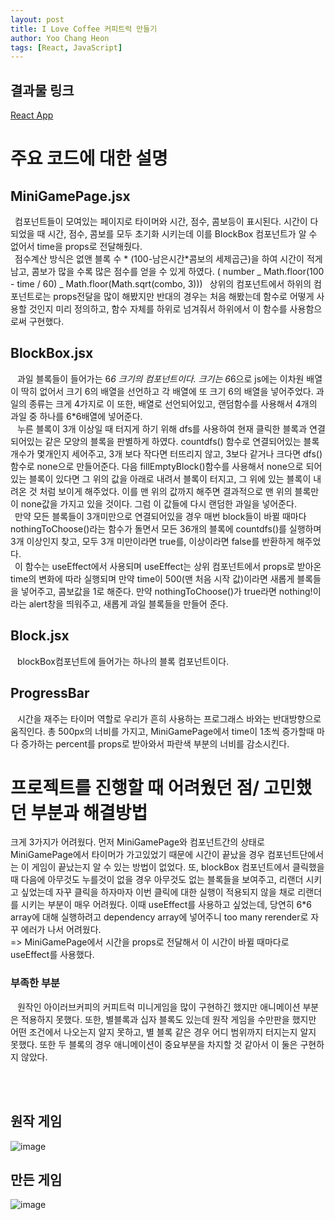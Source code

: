 ```yaml
---
layout: post
title: I Love Coffee 커피트럭 만들기
author: Yoo Chang Heon
tags: [React, JavaScript]
---
```


## 결과물 링크

[React App](https://i-love-coffee-coffeetruck.vercel.app/)

# 주요 코드에 대한 설명

## MiniGamePage.jsx

&ensp;컴포넌트들이 모여있는 페이지로 타이머와 시간, 점수, 콤보등이 표시된다. 시간이 다 되었을 때 시간, 점수, 콤보를 모두 초기화 시키는데 이를 BlockBox 컴포넌트가 알 수 없어서 time을 props로 전달해줬다.
<br/>&ensp;점수계산 방식은 없앤 블록 수 * (100-남은시간*콤보의 세제곱근)을 하여 시간이 적게 남고, 콤보가 많을 수록 많은 점수를 얻을 수 있게 하였다. ( number _ Math.floor(100 - time / 60) _ Math.floor(Math.sqrt(combo, 3)))
&ensp;상위의 컴포넌트에서 하위의 컴포넌트로는 props전달을 많이 해봤지만 반대의 경우는 처음 해봤는데 함수로 어떻게 사용할 것인지 미리 정의하고, 함수 자체를 하위로 넘겨줘서 하위에서 이 함수를 사용함으로써 구현했다.

## BlockBox.jsx

&ensp; 과일 블록들이 들어가는 6*6 크기의 컴포넌트이다. 크기는 6*6으로 js에는 이차원 배열이 딱히 없어서 크기 6의 배열을 선언하고 각 배열에 또 크기 6의 배열을 넣어주었다. 과일의 종류는 크게 4가지로 이 또한, 배열로 선언되어있고, 랜덤함수를 사용해서 4개의 과일 중 하나를 6\*6배열에 넣어준다.
<br/>
&ensp; 누른 블록이 3개 이상일 때 터지게 하기 위해 dfs를 사용하여 현재 클릭한 블록과 연결되어있는 같은 모양의 블록을 판별하게 하였다.
countdfs() 함수로 연결되어있는 블록 개수가 몇개인지 세어주고, 3개 보다 작다면 터뜨리지 않고, 3보다 같거나 크다면 dfs()함수로 none으로 만들어준다. 다음 fillEmptyBlock()함수를 사용해서 none으로 되어있는 블록이 있다면 그 위의 값을 아래로 내려서 블록이 터지고, 그 위에 있는 블록이 내려온 것 처럼 보이게 해주었다. 이를 맨 위의 값까지 해주면 결과적으로 맨 위의 블록만이 none값을 가지고 있을 것이다. 그럼 이 값들에 다시 랜덤한 과일을 넣어준다.
<br/>
&ensp;만약 모든 블록들이 3개미만으로 연결되어있을 경우 매번 block들이 바뀔 때마다 nothingToChoose()라는 함수가 돌면서 모든 36개의 블록에 countdfs()를 실행하며 3개 이상인지 찾고, 모두 3개 미만이라면 true를, 이상이라면 false를 반환하게 해주었다.
<br/>
&ensp;이 함수는 useEffect에서 사용되며 useEffect는 상위 컴포넌트에서 props로 받아온 time의 변화에 따라 실행되며 만약 time이 500(맨 처음 시작 값)이라면 새롭게 블록들을 넣어주고, 콤보값을 1로 해준다. 만약 nothingToChoose()가 true라면 nothing!이라는 alert창을 띄워주고, 새롭게 과일 블록들을 만들어 준다.

## Block.jsx

&ensp; blockBox컴포넌트에 들어가는 하나의 블록 컴포넌트이다.

## ProgressBar

&ensp; 시간을 재주는 타이머 역할로 우리가 흔히 사용하는 프로그래스 바와는 반대방향으로 움직인다. 총 500px의 너비를 가지고, MiniGamePage에서 time이 1초씩 증가할때 마다 증가하는 percent를 props로 받아와서 파란색 부분의 너비를 감소시킨다.

# 프로젝트를 진행할 때 어려웠던 점/ 고민했던 부분과 해결방법

크게 3가지가 어려웠다. 먼저 MiniGamePage와 컴포넌트간의 상태로 MiniGamePage에서 타이머가 가고있었기 때문에 시간이 끝났을 경우 컴포넌트단에서는 이 게임이 끝났는지 알 수 있는 방법이 없었다. 또, blockBox 컴포넌트에서 클릭했을 때 다음에 아무것도 누를것이 없을 경우 아무것도 없는 블록들을 보여주고, 리랜더 시키고 싶었는데 자꾸 클릭을 하자마자 이번 클릭에 대한 실행이 적용되지 않을 채로 리랜더를 시키는 부분이 매우 어려웠다. 이때 useEffect를 사용하고 싶었는데, 당연히 6\*6 array에 대해 실행하려고 dependency array에 넣어주니 too many rerender로 자꾸 에러가 나서 어려웠다.<br/>
=> MiniGamePage에서 시간을 props로 전달해서 이 시간이 바뀔 때마다로 useEffect를 사용했다.

### 부족한 부분

&ensp; 원작인 아이러브커피의 커피트럭 미니게임을 많이 구현하긴 했지만 애니메이션 부분은 적용하지 못했다. 또한, 별블록과 십자 블록도 있는데 원작 게임을 수만판을 했지만 어떤 조건에서 나오는지 알지 못하고, 별 블록 같은 경우 어디 범위까지 터지는지 알지 못했다. 또한 두 블록의 경우 애니메이션이 중요부분을 차지할 것 같아서 이 둘은 구현하지 않았다.

<br/>
<br/>

## 원작 게임

![image](https://user-images.githubusercontent.com/49175629/153847125-d1cff289-9f45-495a-a7d8-38611df5fe85.png)

## 만든 게임

![image](https://user-images.githubusercontent.com/49175629/153749710-2aa7e343-ae3d-493e-a654-29b7bb5303cd.png)
